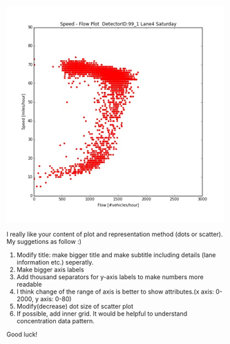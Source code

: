 <Your original plot>

![alt tag](plot_jhuang.jpg)

<Comments>
I really like your content of plot and representation method (dots or scatter). My suggetions as follow :)

1. Modify title: make bigger title and make subtitle including details (lane information etc.) seperatly.
2. Make bigger axis labels
3. Add thousand separators for y-axis labels to make numbers more readable
4. I think change of the range of axis is better to show attributes.(x axis: 0-2000, y axis: 0-80)
5. Modify(decrease) dot size of scatter plot
6. If possible, add inner grid. It would be helpful to understand concentration data pattern.

Good luck!
